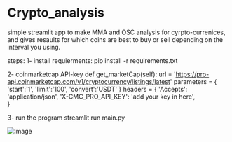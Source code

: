# Crypto_analysis
simple streamlit app to make MMA and OSC analysis for cyrpto-currenices, and gives resaults for which coins are best to buy or sell depending on the interval you using.

steps:
1- install requierments:
pip install -r requirements.txt

2- coinmarketcap API-key
 def get_marketCap(self):
        url = 'https://pro-api.coinmarketcap.com/v1/cryptocurrency/listings/latest'
        parameters = {
        'start':'1',
        'limit':'100',
        'convert':'USDT'
        }
        headers = {
        'Accepts': 'application/json',
        'X-CMC_PRO_API_KEY': 'add your key in here',   
        }

3- run the program
streamlit run main.py

![image](https://user-images.githubusercontent.com/17545900/116814244-2c155780-ab58-11eb-8b80-6d2b73bd27d8.png)
